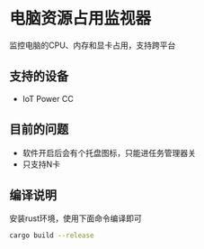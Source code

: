 # 电脑资源占用监视器

监控电脑的CPU、内存和显卡占用，支持跨平台

## 支持的设备

- IoT Power CC

## 目前的问题

- 软件开启后会有个托盘图标，只能进任务管理器关
- 只支持N卡

## 编译说明

安装rust环境，使用下面命令编译即可

```bash
cargo build --release
```
